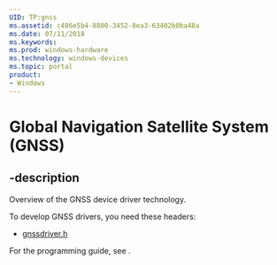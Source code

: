 ```yaml
---
UID: TP:gnss
ms.assetid: c486e5b4-8800-3452-8ea3-63402b0ba48a
ms.date: 07/11/2018
ms.keywords: 
ms.prod: windows-hardware
ms.technology: windows-devices
ms.topic: portal
product:
- Windows
---
```


# Global Navigation Satellite System (GNSS)

## -description

Overview of the GNSS device driver technology.

To develop GNSS drivers, you need these headers:

 * [gnssdriver.h](..\gnssdriver\index.md)

For the programming guide, see [](https://docs.microsoft.com/windows-hardware/drivers/gnss).
